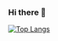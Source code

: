 ### Hi there 👋

[![Top Langs](https://github-readme-stats.vercel.app/api/top-langs/?username={taqro}
)](https://github.com/anuraghazra/github-readme-stats)
